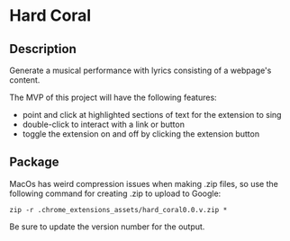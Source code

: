 # Hard Coral

## Description
Generate a musical performance with lyrics consisting of a webpage's content.

The MVP of this project will have the following features:

- point and click at highlighted sections of text for the extension to sing
- double-click to interact with a link or button
- toggle the extension on and off by clicking the extension button

## Package
MacOs has weird compression issues when making .zip files, so use the following command for creating .zip to upload to Google:

    zip -r .chrome_extensions_assets/hard_coral0.0.v.zip *

Be sure to update the version number for the output.
